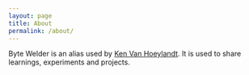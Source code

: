```yaml
---
layout: page
title: About
permalink: /about/
---
```


Byte Welder is an alias used by <a href="http://kenvanhoeylandt.net">Ken Van Hoeylandt</a>. It is used to share learnings, experiments and projects.